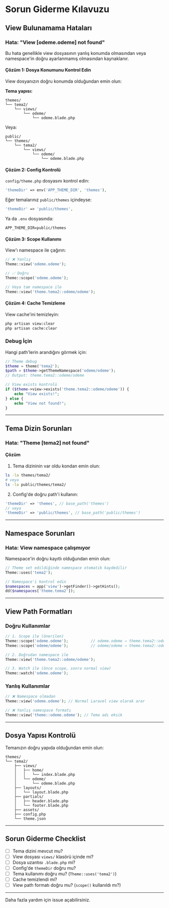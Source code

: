 # Sorun Giderme Kılavuzu

## View Bulunamama Hataları

### Hata: "View [odeme.odeme] not found"

Bu hata genellikle view dosyasının yanlış konumda olmasından veya namespace'in doğru ayarlanmamış olmasından kaynaklanır.

#### Çözüm 1: Dosya Konumunu Kontrol Edin

View dosyanızın doğru konumda olduğundan emin olun:

**Tema yapısı:**
```
themes/
└── tema2/
    └── views/
        └── odeme/
            └── odeme.blade.php
```

Veya:

```
public/
└── themes/
    └── tema2/
        └── views/
            └── odeme/
                └── odeme.blade.php
```

#### Çözüm 2: Config Kontrolü

`config/theme.php` dosyasını kontrol edin:

```php
'themeDir' => env('APP_THEME_DIR', 'themes'),
```

Eğer temalarınız `public/themes` içindeyse:

```php
'themeDir' => 'public/themes',
```

Ya da `.env` dosyasında:

```env
APP_THEME_DIR=public/themes
```

#### Çözüm 3: Scope Kullanımı

View'ı namespace ile çağırın:

```php
// ❌ Yanlış
Theme::view('odeme.odeme');

// ✅ Doğru
Theme::scope('odeme.odeme');

// Veya tam namespace ile
Theme::view('theme.tema2::odeme/odeme');
```

#### Çözüm 4: Cache Temizleme

View cache'ini temizleyin:

```bash
php artisan view:clear
php artisan cache:clear
```

### Debug İçin

Hangi path'lerin arandığını görmek için:

```php
// Theme debug
$theme = theme('tema2');
$path = $theme->getThemeNamespace('odeme/odeme');
// Output: theme.tema2::odeme/odeme

// View exists kontrolü
if ($theme->view->exists('theme.tema2::odeme/odeme')) {
    echo "View exists!";
} else {
    echo "View not found!";
}
```

---

## Tema Dizin Sorunları

### Hata: "Theme [tema2] not found"

#### Çözüm

1. Tema dizininin var oldu kondan emin olun:
```bash
ls -la themes/tema2/
# veya
ls -la public/themes/tema2/
```

2. Config'de doğru path'i kullanın:
```php
'themeDir' => 'themes', // base_path('themes')
// veya
'themeDir' => 'public/themes', // base_path('public/themes')
```

---

## Namespace Sorunları

### Hata: View namespace çalışmıyor

Namespace'in doğru kayıtlı olduğundan emin olun:

```php
// Theme set edildiğinde namespace otomatik kaydedilir
Theme::uses('tema2');

// Namespace'i kontrol edin
$namespaces = app('view')->getFinder()->getHints();
dd($namespaces['theme.tema2']);
```

---

## View Path Formatları

### Doğru Kullanımlar

```php
// 1. Scope ile (önerilen)
Theme::scope('odeme.odeme');          // odeme.odeme → theme.tema2::odeme/odeme
Theme::scope('odeme/odeme');          // odeme/odeme → theme.tema2::odeme/odeme

// 2. Doğrudan namespace ile
Theme::view('theme.tema2::odeme/odeme');

// 3. Watch ile (önce scope, sonra normal view)
Theme::watch('odeme.odeme');
```

### Yanlış Kullanımlar

```php
// ❌ Namespace olmadan
Theme::view('odeme.odeme'); // Normal Laravel view olarak arar

// ❌ Yanlış namespace formatı
Theme::view('theme::odeme.odeme'); // Tema adı eksik
```

---

## Dosya Yapısı Kontrolü

Temanızın doğru yapıda olduğundan emin olun:

```
themes/
└── tema2/
    ├── views/
    │   ├── home/
    │   │   └── index.blade.php
    │   └── odeme/
    │       └── odeme.blade.php
    ├── layouts/
    │   └── layout.blade.php
    ├── partials/
    │   ├── header.blade.php
    │   └── footer.blade.php
    ├── assets/
    ├── config.php
    └── theme.json
```

---

## Sorun Giderme Checklist

- [ ] Tema dizini mevcut mu?
- [ ] View dosyası `views/` klasörü içinde mi?
- [ ] Dosya uzantısı `.blade.php` mi?
- [ ] Config'de `themeDir` doğru mu?
- [ ] Tema kullanımı doğru mu? (`Theme::uses('tema2')`)
- [ ] Cache temizlendi mi?
- [ ] View path formatı doğru mu? (`scope()` kullanıldı mı?)

---

Daha fazla yardım için issue açabilirsiniz.

